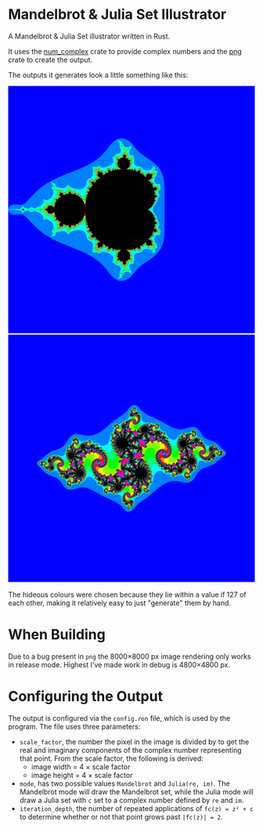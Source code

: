 # Mandelbrot & Julia Set Illustrator

A Mandelbrot & Julia Set illustrator written in Rust.

It uses the [num_complex](https://github.com/rust-num/num-complex) crate to provide complex numbers and the [png](https://github.com/image-rs/image-png) crate to create the output.

The outputs it generates look a little something like this:

![Mandelbrot Example](https://raw.githubusercontent.com/ElectricCoffee/mandelbrot/master/mandelbrot_8000x8000.png)
![Julia Example](https://raw.githubusercontent.com/ElectricCoffee/mandelbrot/master/julia_-0.8%2B0.156i_8000x8000.png)

The hideous colours were chosen because they lie within a value if 127 of each other, making it relatively easy to just "generate" them by hand.

# When Building

Due to a bug present in `png` the 8000×8000 px image rendering only works in release mode.
Highest I've made work in debug is 4800×4800 px.

# Configuring the Output
The output is configured via the `config.ron` file, which is used by the program.
The file uses three parameters:
* `scale_factor`, the number the pixel in the image is divided by to get the real and imaginary components of the complex number representing that point.
From the scale factor, the following is derived:
    - image width = 4 × scale factor
    - image height = 4 × scale factor
* `mode`, has two possible values `Mandelbrot` and `Julia(re, im)`. The Mandelbrot mode will draw the Mandelbrot set, while the Julia mode will draw a Julia set with `c` set to a complex number defined by `re` and `im`.
* `iteration_depth`, the number of repeated applications of `fc(z) = z² + c` to determine whether or not that point grows past `|fc(z)| = 2`.

